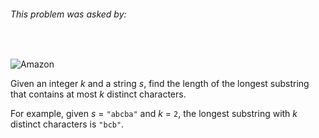 ###### This problem was asked by:
<br>

![Amazon](https://upload.wikimedia.org/wikipedia/commons/thumb/7/70/Amazon_logo_plain.svg/2000px-Amazon_logo_plain.svg.png)

Given an integer _k_ and a string _s_, find the length of the longest substring that contains at most _k_ distinct characters.

For example, given _s_ = ``"abcba"`` and _k_ = `2`, the longest substring with _k_ distinct characters is ``"bcb"``.

